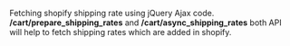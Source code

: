 Fetching shopify shipping rate using jQuery Ajax code. **/cart/prepare_shipping_rates** and **/cart/async_shipping_rates** both API will help to fetch shipping rates which are added in shopify.
